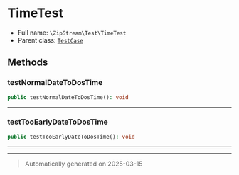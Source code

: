
# TimeTest





* Full name: `\ZipStream\Test\TimeTest`
* Parent class: [`TestCase`](../../PHPUnit/Framework/TestCase.md)




## Methods


### testNormalDateToDosTime



```php
public testNormalDateToDosTime(): void
```












***

### testTooEarlyDateToDosTime



```php
public testTooEarlyDateToDosTime(): void
```












***


***
> Automatically generated on 2025-03-15
